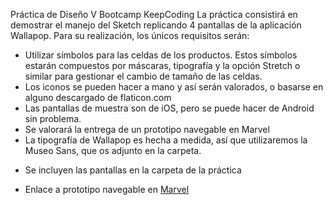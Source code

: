 Práctica de Diseño
V Bootcamp KeepCoding
La práctica consistirá en demostrar el manejo del Sketch replicando 4 pantallas de la aplicación Wallapop. Para su realización, los únicos requisitos serán:
- Utilizar símbolos para las celdas de los productos. Estos símbolos estarán compuestos por máscaras, tipografía y la opción Stretch o similar para gestionar el cambio de tamaño de las celdas.
- Los iconos se pueden hacer a mano y así serán valorados, o basarse en alguno descargado de flaticon.com
- Las pantallas de muestra son de iOS, pero se puede hacer de Android sin problema.
 - Se valorará la entrega de un prototipo navegable en Marvel
- La tipografía de Wallapop es hecha a medida, así que utilizaremos la Museo Sans,
que os adjunto en la carpeta.
* Se incluyen las pantallas en la carpeta de la práctica

- Enlace a prototipo navegable en [Marvel](https://marvelapp.com/10f538f6)
